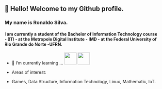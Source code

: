 ## 👋  Hello! Welcome to my Github profile.
### My name is Ronaldo Silva.
#### I am currently a student of the Bachelor of Information Technology course - BTI - at the Metropole Digital Institute - IMD - at the Federal University of Rio Grande do Norte -UFRN.

 * 🌱 I’m currently learning ... <img src="https://cdn.jsdelivr.net/gh/devicons/devicon/icons/cplusplus/cplusplus-original.svg" width="40" height="40"/> 
            <img src="https://cdn.jsdelivr.net/gh/devicons/devicon/icons/linux/linux-original.svg" width="40" height="40" />
          
 * Areas of interest:
 * Games, Data Structure, Information Technology, Linux, Mathematic, IoT.
 
